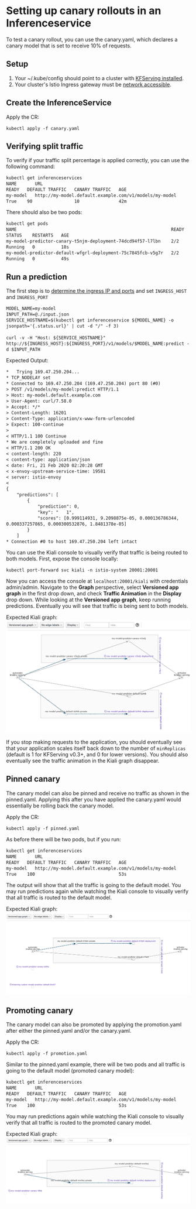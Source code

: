 # Setting up canary rollouts in an Inferenceservice
To test a canary rollout, you can use the canary.yaml, which declares a canary model that is set to receive 10% of requests.

## Setup
1. Your ~/.kube/config should point to a cluster with [KFServing installed](https://github.com/kubeflow/kfserving/#install-kfserving).
2. Your cluster's Istio Ingress gateway must be [network accessible](https://istio.io/latest/docs/tasks/traffic-management/ingress/ingress-control/).

## Create the InferenceService

Apply the CR:
```
kubectl apply -f canary.yaml 
```

## Verifying split traffic

To verify if your traffic split percentage is applied correctly, you can use the following command:

```
kubectl get inferenceservices
NAME       URL                                                      READY   DEFAULT TRAFFIC   CANARY TRAFFIC   AGE
my-model   http://my-model.default.example.com/v1/models/my-model   True    90                10               42m
```

There should also be two pods:
```
kubectl get pods
NAME                                                           READY   STATUS    RESTARTS   AGE
my-model-predictor-canary-t5njm-deployment-74dcd94f57-l7lbn    2/2     Running   0          18s
my-model-predictor-default-wfgrl-deployment-75c7845fcb-v5g7r   2/2     Running   0          49s
```

## Run a prediction
The first step is to [determine the ingress IP and ports](../../../../README.md#determine-the-ingress-ip-and-ports) and set `INGRESS_HOST` and `INGRESS_PORT`

```
MODEL_NAME=my-model
INPUT_PATH=@./input.json
SERVICE_HOSTNAME=$(kubectl get inferenceservice ${MODEL_NAME} -o jsonpath='{.status.url}' | cut -d "/" -f 3)

curl -v -H "Host: ${SERVICE_HOSTNAME}" http://${INGRESS_HOST}:${INGRESS_PORT}/v1/models/$MODEL_NAME:predict -d $INPUT_PATH
```

Expected Output:
```
*   Trying 169.47.250.204...
* TCP_NODELAY set
* Connected to 169.47.250.204 (169.47.250.204) port 80 (#0)
> POST /v1/models/my-model:predict HTTP/1.1
> Host: my-model.default.example.com
> User-Agent: curl/7.58.0
> Accept: */*
> Content-Length: 16201
> Content-Type: application/x-www-form-urlencoded
> Expect: 100-continue
> 
< HTTP/1.1 100 Continue
* We are completely uploaded and fine
< HTTP/1.1 200 OK
< content-length: 220
< content-type: application/json
< date: Fri, 21 Feb 2020 02:20:28 GMT
< x-envoy-upstream-service-time: 19581
< server: istio-envoy
< 
{
    "predictions": [
        {
            "prediction": 0,
            "key": "   1",
            "scores": [0.999114931, 9.2098875e-05, 0.000136786344, 0.000337257865, 0.000300532876, 1.8481378e-05]
        }
    ]
* Connection #0 to host 169.47.250.204 left intact
```

You can use the Kiali console to visually verify that traffic is being routed to both models. First, expose the console locally:
```
kubectl port-forward svc kiali -n istio-system 20001:20001
```

Now you can access the console at `localhost:20001/kiali` with credentials admin/admin. Navigate to the **Graph** perspective, select **Versioned app graph** in the first drop down, and check **Traffic Animation** in the **Display** drop down. While looking at the **Versioned app graph**, keep running predictions. Eventually you will see that traffic is being sent to both models.

Expected Kiali graph:
![canary screenshot](screenshots/canary.png)

If you stop making requests to the application, you should eventually see that your application scales itself back down to the number of `minReplicas` (default is 1 for KFServing v0.3+, and 0 for lower versions). You should also eventually see the traffic animation in the Kiali graph disappear.

## Pinned canary
The canary model can also be pinned and receive no traffic as shown in the pinned.yaml. Applying this after you have applied the canary.yaml would essentially be rolling back the canary model.

Apply the CR:
```
kubectl apply -f pinned.yaml
```

As before there will be two pods, but if you run:
```
kubectl get inferenceservices
NAME       URL                                                      READY   DEFAULT TRAFFIC   CANARY TRAFFIC   AGE
my-model   http://my-model.default.example.com/v1/models/my-model   True    100                                53s
```

The output will show that all the traffic is going to the default model. You may run predictions again while watching the Kiali console to visually verify that all traffic is routed to the default model.

Expected Kiali graph:
![pinned screenshot](screenshots/pinned.png)

## Promoting canary
The canary model can also be promoted by applying the promotion.yaml after either the pinned.yaml and/or the canary.yaml.

Apply the CR:
```
kubectl apply -f promotion.yaml
```

Similar to the pinned.yaml example, there will be two pods and all traffic is going to the default model (promoted canary model):
```
kubectl get inferenceservices
NAME       URL                                                      READY   DEFAULT TRAFFIC   CANARY TRAFFIC   AGE
my-model   http://my-model.default.example.com/v1/models/my-model   True    100                                53s
```

You may run predictions again while watching the Kiali console to visually verify that all traffic is routed to the promoted canary model.

Expected Kiali graph:
![pinned screenshot](screenshots/promotion.png)

